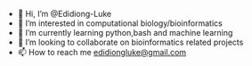 - 👋 Hi, I’m @Edidiong-Luke
- 👀 I’m interested in computational biology/bioinformatics
- 🌱 I’m currently learning python,bash and machine learning
- 💞️ I’m looking to collaborate on bioinformatics related projects
- 📫 How to reach me edidiongluke@gmail.com

<!---
Edidiong-Luke/Edidiong-Luke is a ✨ special ✨ repository because its `README.md` (this file) appears on your GitHub profile.
You can click the Preview link to take a look at your changes.
--->
